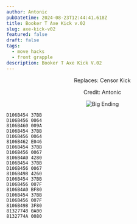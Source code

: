 ```yaml
---
author: Antonic
pubDatetime: 2024-08-23T12:44:41.618Z
title: Booker T Axe Kick v.02
slug: axe-kick-v02
featured: false
draft: false
tags:
  - move hacks
  - front grapple
description: Booker T Axe Kick V.02
---
```

<center>
Replaces: Censor Kick <p>
Credit: Antonic

![Big Ending](/assets/booker-t-axe-kick-v02.gif)
</center>

```text
D106B454 37BB
D106B456 0064
8106B460 009A
D106B454 37BB
D106B456 0064
8106B462 E046
D106B454 37BB
D106B456 0067
8106B4A0 4280
D106B454 37BB
D106B456 0067
8106B498 4260
D106B454 37BB
D106B456 007F
8106B4A0 BF80
D106B454 37BB
D106B456 007F
8106B498 3F80
81327748 0A00
8132774A 0080
```
